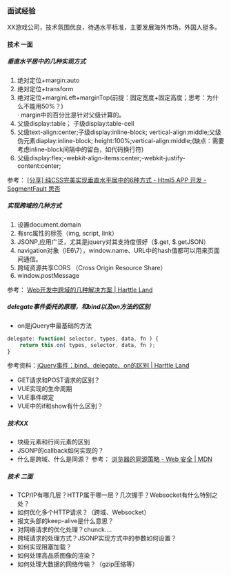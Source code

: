 ### 面试经验
XX游戏公司，技术氛围优良，待遇水平标准，主要发展海外市场，外国人挺多。

#### 技术 一面

##### 垂直水平居中的几种实现方式<br>
1. 绝对定位+margin:auto
2. 绝对定位+transform
3. 绝对定位+marginLeft+marginTop(前提：固定宽度+固定高度；思考：为什么不能用50%？)<br>
    · margin中的百分比是针对父级计算的。
4. 父级display:table； 子级display:table-cell
5. 父级text-align:center;子级display:inline-block; vertical-align:middle;父级伪元素diaplay:inline-block;
height:100%;vertical-align:middle;(缺点：需要考虑inline-block间隔中的留白，如代码换行符)
6. 父级display:flex;-webkit-align-items:center;-webkit-justify-content:center;

参考： [[分享] 纯CSS完美实现垂直水平居中的6种方式 - Html5 APP 开发 - SegmentFault 思否](https://segmentfault.com/a/1190000006108996)<br>


##### 实现跨域的几种方式
1. 设置document.domain
2. 有src属性的标签（img, script, link）
3. JSONP,应用广泛，尤其是jquery对其支持度很好（$.get, $.getJSON）
4. navigation对象（IE6\7），window.name、URL中的hash值都可以用来页面间通信。
5. 跨域资源共享CORS （Cross Origin Resource Share）
6. window.postMessage

参考： [Web开发中跨域的几种解决方案 | Harttle Land](http://harttle.land/2015/10/10/cross-origin.html)


##### delegate事件委托的原理，和bind以及on方法的区别
* on是jQuery中最基础的方法
``` javascript
delegate: function( selector, types, data, fn ) {
    return this.on( types, selector, data, fn );
}
```
参考资料：[jQuery事件：bind、delegate、on的区别 | Harttle Land](http://harttle.land/2015/06/26/jquery-event.html)

* GET请求和POST请求的区别？
* VUE实现的生命周期
* VUE事件绑定
* VUE中的if和show有什么区别？



##### 技术XX
* 块级元素和行间元素的区别
* JSONP的callback如何实现的？
* 什么是跨域、什么是同源？
参考： [浏览器的同源策略 - Web 安全 | MDN](https://developer.mozilla.org/zh-CN/docs/Web/Security/Same-origin_policy)


##### 技术 二面
* TCP/IP有哪几层？HTTP属于哪一层？几次握手？Websocket有什么特别之处？
* 如何优化多个HTTP请求？（跨域、Websocket）
* 报文头部的keep-alive是什么意思？
* 对网络请求的优化处理？chunck....
* 跨域请求的处理方式？JSONP实现方式中的参数如何设置？
* 如何实现阻塞加载？
* 如何处理高品质图像的渲染？
* 如何处理大数据的网络传输？（gzip压缩等）

